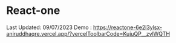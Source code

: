# React-one

Last Updated: 09/07/2023
Demo :  https://reactone-6e2l3ylsx-aniruddhaqre.vercel.app/?vercelToolbarCode=KujuQP__zvlWQTH
